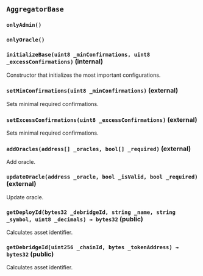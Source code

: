 ## `AggregatorBase`





### `onlyAdmin()`





### `onlyOracle()`






### `initializeBase(uint8 _minConfirmations, uint8 _excessConfirmations)` (internal)



Constructor that initializes the most important configurations.


### `setMinConfirmations(uint8 _minConfirmations)` (external)



Sets minimal required confirmations.


### `setExcessConfirmations(uint8 _excessConfirmations)` (external)



Sets minimal required confirmations.


### `addOracles(address[] _oracles, bool[] _required)` (external)



Add oracle.


### `updateOracle(address _oracle, bool _isValid, bool _required)` (external)



Update oracle.


### `getDeployId(bytes32 _debridgeId, string _name, string _symbol, uint8 _decimals) → bytes32` (public)



Calculates asset identifier.

### `getDebridgeId(uint256 _chainId, bytes _tokenAddress) → bytes32` (public)



Calculates asset identifier.





